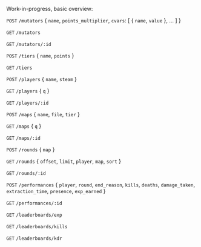 Work-in-progress, basic overview:

`POST` `/mutators` { `name`, `points_multiplier`, `cvars`: [ { `name`, `value` }, ... ] }

`GET` `/mutators`

`GET` `/mutators/:id`

`POST` `/tiers` { `name`, `points` }

`GET` `/tiers`

`POST` `/players` { `name`, `steam` }

`GET` `/players` { `q` }

`GET` `/players/:id`

`POST` `/maps` { `name`, `file`, `tier` }

`GET` `/maps` { `q` }

`GET` `/maps/:id`

`POST` `/rounds` { `map` }

`GET` `/rounds` { `offset`, `limit`, `player`, `map`, `sort` }

`GET` `/rounds/:id` 

`POST` `/performances` { `player`, `round`, `end_reason`, `kills`, `deaths`, `damage_taken`, `extraction_time`, `presence`, `exp_earned` }

`GET` `/performances/:id`

`GET` `/leaderboards/exp`

`GET` `/leaderboards/kills`

`GET` `/leaderboards/kdr`
